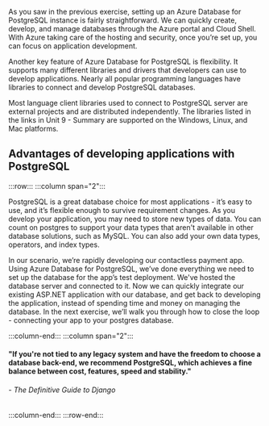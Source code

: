 As you saw in the previous exercise, setting up an Azure Database for PostgreSQL instance is fairly straightforward. We can quickly create, develop, and manage databases through the Azure portal and Cloud Shell. With Azure taking care of the hosting and security, once you’re set up, you can focus on application development.

Another key feature of Azure Database for PostgreSQL is flexibility. It supports many different libraries and drivers that developers can use to develop applications. Nearly all popular programming languages have libraries to connect and develop PostgreSQL databases.

Most language client libraries used to connect to PostgreSQL server are external projects and are distributed independently. The libraries listed in the links in Unit 9 - Summary are supported on the Windows, Linux, and Mac platforms.

## Advantages of developing applications with PostgreSQL

:::row:::
:::column span="2":::

PostgreSQL is a great database choice for most applications - it’s easy to use, and it’s flexible enough to survive requirement changes. As you develop your application, you may need to store new types of data. You can count on postgres to support your data types that aren't available in other database solutions, such as MySQL. You can also add your own data types, operators, and index types.

In our scenario, we’re rapidly developing our contactless payment app. Using Azure Database for PostgreSQL, we’ve done everything we need to set up the database for the app’s test deployment. We've hosted the database server and connected to it. Now we can quickly integrate our existing ASP.NET application with our database, and get back to developing the application, instead of spending time and money on managing the database. In the next exercise, we’ll walk you through how to close the loop - connecting your app to your postgres database.

:::column-end:::
:::column span="2":::

#### "If you're not tied to any legacy system and have the freedom to choose a database back-end, we recommend PostgreSQL, which achieves a fine balance between cost, features, speed and stability."

###### \- The Definitive Guide to Django
:::column-end:::
:::row-end:::
